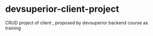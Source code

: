 # devsuperior-client-project
CRUD project of client , proposed by devsuperior backend course as training 
